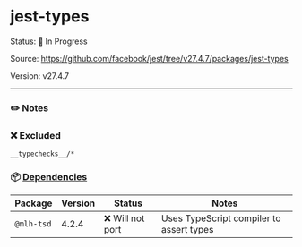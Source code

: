 # jest-types

Status: :hammer: In Progress

Source: https://github.com/facebook/jest/tree/v27.4.7/packages/jest-types

Version: v27.4.7

---

### :pencil2: Notes

### :x: Excluded
```
__typechecks__/*
```

### :package: [Dependencies](https://github.com/facebook/jest/blob/v27.4.7/packages/jest-types/package.json)
| Package    | Version | Status            | Notes                                    |
| ---------- | ------- | ----------------- | ---------------------------------------- |
| `@mlh-tsd` | 4.2.4   | :x: Will not port | Uses TypeScript compiler to assert types |
